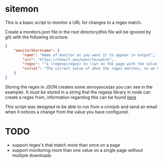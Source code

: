 # sitemon
This is a basic script to monitor a URL for changes to a regex match.

Create a monitors.json file in the root directory(this file will be ignored by git) with the following structure.

```JSON
{
    "monitorShortname": {
        "name": "Name of monitor as you want it to appear in output",
        "uri": "https://theurl.you/want/to/watch",
        "regex": "^a (regexp|regex) to \\w+ on the page with the value you want to watch in \\(\\)'s$",
        "curval": "The current value of what the regex matches, so we know when it changes"
    }
}
```
Storing the regex in JSON creates some annoyance(as you can see in the example). It must be stored in a string that the regexp library in node can create a regex from, information regarding this can be found [here](https://makandracards.com/makandra/15879-javascript-how-to-generate-a-regular-expression-from-a-string)

This script was designed to be able to run from a cronjob and send an email when it notices a change from the value you have configured.

# TODO
- support regex's that match more than once on a page
- support monitoring more than one value on a single page without mulitple downloads
